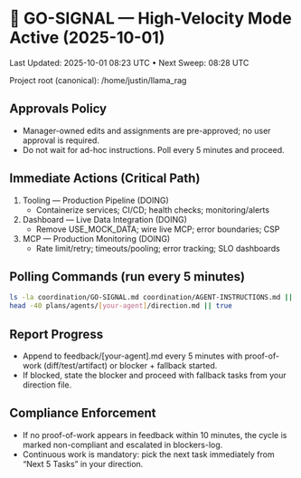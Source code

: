 # 🚀 GO-SIGNAL — High-Velocity Mode Active (2025-10-01)

Last Updated: 2025-10-01 08:23 UTC • Next Sweep: 08:28 UTC

Project root (canonical): /home/justin/llama_rag

## Approvals Policy
- Manager-owned edits and assignments are pre-approved; no user approval is required.
- Do not wait for ad-hoc instructions. Poll every 5 minutes and proceed.

## Immediate Actions (Critical Path)
1) Tooling — Production Pipeline (DOING)
   - Containerize services; CI/CD; health checks; monitoring/alerts
2) Dashboard — Live Data Integration (DOING)
   - Remove USE_MOCK_DATA; wire live MCP; error boundaries; CSP
3) MCP — Production Monitoring (DOING)
   - Rate limit/retry; timeouts/pooling; error tracking; SLO dashboards

## Polling Commands (run every 5 minutes)
```bash
ls -la coordination/GO-SIGNAL.md coordination/AGENT-INSTRUCTIONS.md || true
head -40 plans/agents/[your-agent]/direction.md || true
```

## Report Progress
- Append to feedback/[your-agent].md every 5 minutes with proof-of-work (diff/test/artifact) or blocker + fallback started.
- If blocked, state the blocker and proceed with fallback tasks from your direction file.

## Compliance Enforcement
- If no proof-of-work appears in feedback within 10 minutes, the cycle is marked non-compliant and escalated in blockers-log.
- Continuous work is mandatory: pick the next task immediately from “Next 5 Tasks” in your direction.
